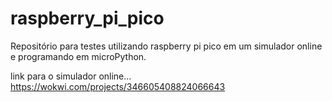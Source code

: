 # raspberry_pi_pico
Repositório para testes utilizando raspberry pi pico em um simulador online e programando em microPython.

link para o simulador online...
https://wokwi.com/projects/346605408824066643
